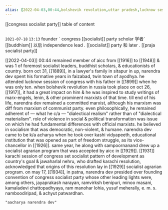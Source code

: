 ```yaml
---
alias: [2022-04-03,00:44,bolshevik revolution,uttar pradesh,lucknow session,socialism,,,,,,,]
---
```

[[congress socialist party]]
table of content
```toc
```

`2021-07-18` `13:13`
founder ˋ congress [[socialist]] party
scholar 学者ˋ [[buddhism]]
以后 independence lead . [[socialist]] party 和 later . [[praja socialist party]]

[[2022-04-03]] 00:44
remained member of aicc from [[1916]] to [[1948]] & was 1 of foremost socialist leaders, buddhist scholars, & educationists of country. 
born oct 31, [[1889]], in a lawyer's family in sitapur in up, narendra dev spent his formative years in faizabad, twin town of ayodhya.
he attended lucknow session of congress with his father in [[1899]] when he was only ten.
when bolshevik revolution in russia took place on oct 26, [[1917]], it had a great impact on him & he was inspired to study writings of marx-engels, lenin, & other prominent marxists of that time.
till end of his life, narendra dev remained a committed marxist, although his marxism was diff from marxism of communist party.
even philosophically, he remained adherent of — what he c/a — "dialectical realism" rather than of "dialectical materialism".
role of violence in social & political transformation was issue on which he had fundamental differences with official marxists.
he believed in socialism that was democratic, non-violent, & humane.
narendra dev came to be k/a acharya when he took over kashi vidyapeeth, educational institution that was opened as part of freedom struggle, as its vice-chancellor in [[1926]].
same year, he along with sampoornanand drew up a socialist agrarian program that was accepted by aicc in [[1929]].
[[1931]] karachi session of congress set socialist pattern of development as country's goal & jawaharlal nehru, who drafted karachi resolution, acknowledged that origins of this resolution lay in [[1929]] socialist agrarian program.
on may 17, [[1934]], in patna, narendra dev presided over founding convention of congress socialist party whose other leading lights were, among others,
jayaprakash narayan, ramvirksh benipuri, minoo masani, kamaladevi chattopadhyaya, ram manohar lohia, yusuf meherally, e. m. s. namboodiripad, & achyut patwardhan.
```query
"aacharya narendra dev"
```